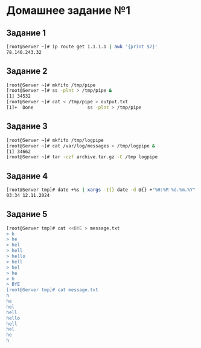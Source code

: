 # Домашнее задание №1

## Задание 1
```bash
[root@Server ~]# ip route get 1.1.1.1 | awk '{print $7}'
78.140.243.32
```

## Задание 2
```bash
[root@Server ~]# mkfifo /tmp/pipe
[root@Server ~]# ss -plnt > /tmp/pipe &
[1] 34532
[root@Server ~]# cat < /tmp/pipe > output.txt
[1]+  Done                    ss -plnt > /tmp/pipe 
```

## Задание 3
```bash
[root@Server ~]# mkfifo /tmp/logpipe
[root@Server ~]# cat /var/log/messages > /tmp/logpipe &
[1] 34662
[root@Server ~]# tar -czf archive.tar.gz -C /tmp logpipe
```


## Задание 4
```bash
[root@Server tmp]# date +%s | xargs -I{} date -d @{} +"%H:%M %d.%m.%Y"
03:34 12.11.2024
```

## Задание 5
```bash
[root@Server tmp]# cat <<BYE > message.txt
> h
> he
> hel
> hell
> hello
> hell
> hel
> he
> h
> BYE
[root@Server tmp]# cat message.txt
h
he
hel
hell
hello
hell
hel
he
h
```
